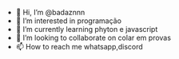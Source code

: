 - 👋 Hi, I’m @badaznnn
- 👀 I’m interested in programação
- 🌱 I’m currently learning phyton e javascript
- 💞️ I’m looking to collaborate on colar em provas
- 📫 How to reach me whatsapp,discord
  

<!---
badaznnn/badaznnn is a ✨ special ✨ repository because its `README.md` (this file) appears on your GitHub profile.
You can click the Preview link to take a look at your changes.
--->
